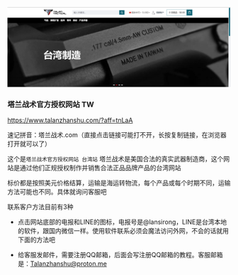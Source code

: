
![](../img/talanzhanshu.png)

### 塔兰战术官方授权网站 TW
https://www.talanzhanshu.com/?aff=tnLaA 


速记拼音：塔兰战术.com（直接点击链接可能打不开，长按复制链接，在浏览器打开就可以了）


这个是`塔兰战术官方授权网站 台湾站`
塔兰战术是美国合法的真实武器制造商，这个网站是通过他们正规授权制作并销售合法正品品牌产品的台湾网站

标价都是按照美元价格结算，运输是海运转物流，每个产品或每个时期不同，运输方法可能也不同。具体就询问客服吧

联系客户方法目前有3种

- 点击网站底部的电报和LINE的图标，电报号是@lansirong，LINE是台湾本地的软件，跟国内微信一样。使用软件联系必须会魔法访问外网，不会的话就用下面的方法吧

- 给客服发邮件，需要注册QQ邮箱，后面会写注册QQ邮箱的教程。客服邮箱是：Talanzhanshu@proton.me
